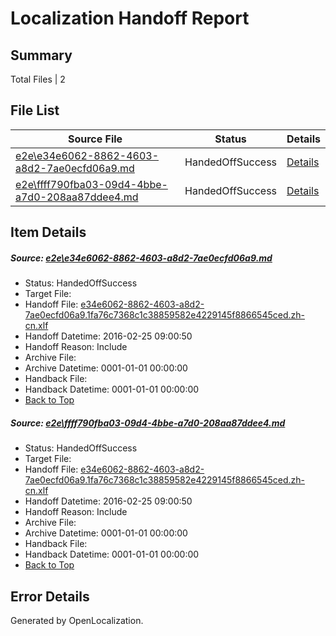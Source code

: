 # <a name='report-top'></a> Localization Handoff Report

## Summary
 Total Files | 2

## File List
 Source File | Status | Details 
 ----------- | ------ | ------- 
 [e2e\e34e6062-8862-4603-a8d2-7ae0ecfd06a9.md](https://github.com/OpenLocalizationTest/oltest/blob/861ea47fbeaed32901c78040a7118ce8260c72c3/e2e/e34e6062-8862-4603-a8d2-7ae0ecfd06a9.md) | HandedOffSuccess | [Details](#29f08c1c523c9395c42aa9eef2467cc4fb63f1eb1)
 [e2e\ffff790fba03-09d4-4bbe-a7d0-208aa87ddee4.md](https://github.com/OpenLocalizationTest/oltest/blob/861ea47fbeaed32901c78040a7118ce8260c72c3/e2e/ffff790fba03-09d4-4bbe-a7d0-208aa87ddee4.md) | HandedOffSuccess | [Details](#29f08c1c523c9395c42aa9eef2467cc4fb63f1eb2)

## Item Details
##### <a name='29f08c1c523c9395c42aa9eef2467cc4fb63f1eb1'></a> Source: [e2e\e34e6062-8862-4603-a8d2-7ae0ecfd06a9.md](https://github.com/OpenLocalizationTest/oltest/blob/861ea47fbeaed32901c78040a7118ce8260c72c3/e2e/e34e6062-8862-4603-a8d2-7ae0ecfd06a9.md)
* Status: HandedOffSuccess
* Target File: 
* Handoff File: [e34e6062-8862-4603-a8d2-7ae0ecfd06a9.1fa76c7368c1c38859582e4229145f8866545ced.zh-cn.xlf](https://github.com/OpenLocalizationTestOrg/olhandoff/blob/bff4d90d545ecb9d7767497102fbc3eb40709b9a/ol-handoff/OpenLocalizationTestOrg/oltest.zh-cn/terryjin/ht/e34e6062-8862-4603-a8d2-7ae0ecfd06a9.1fa76c7368c1c38859582e4229145f8866545ced.zh-cn.xlf)
* Handoff Datetime: 2016-02-25 09:00:50
* Handoff Reason: Include
* Archive File: 
* Archive Datetime: 0001-01-01 00:00:00
* Handback File: 
* Handback Datetime: 0001-01-01 00:00:00
* [Back to Top](#report-top)

##### <a name='29f08c1c523c9395c42aa9eef2467cc4fb63f1eb2'></a> Source: [e2e\ffff790fba03-09d4-4bbe-a7d0-208aa87ddee4.md](https://github.com/OpenLocalizationTest/oltest/blob/861ea47fbeaed32901c78040a7118ce8260c72c3/e2e/ffff790fba03-09d4-4bbe-a7d0-208aa87ddee4.md)
* Status: HandedOffSuccess
* Target File: 
* Handoff File: [e34e6062-8862-4603-a8d2-7ae0ecfd06a9.1fa76c7368c1c38859582e4229145f8866545ced.zh-cn.xlf](https://github.com/OpenLocalizationTestOrg/olhandoff/blob/bff4d90d545ecb9d7767497102fbc3eb40709b9a/ol-handoff/OpenLocalizationTestOrg/oltest.zh-cn/terryjin/ht/e34e6062-8862-4603-a8d2-7ae0ecfd06a9.1fa76c7368c1c38859582e4229145f8866545ced.zh-cn.xlf)
* Handoff Datetime: 2016-02-25 09:00:50
* Handoff Reason: Include
* Archive File: 
* Archive Datetime: 0001-01-01 00:00:00
* Handback File: 
* Handback Datetime: 0001-01-01 00:00:00
* [Back to Top](#report-top)


## Error Details

Generated by OpenLocalization.
